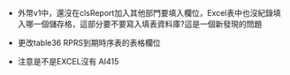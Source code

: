 - 外幣v1中，還沒在clsReport加入其他部門要填入欄位，Excel表中也沒紀錄填入哪一個儲存格，這部分要不要寫入填表資料庫?這是一個新發現的問題

- 更改table36 RPRS到期時序表的表格欄位
- 注意是不是EXCEL沒有 AI415 
